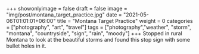 +++
showonlyimage = false
draft = false
image = "img/post/montana_target_practice.jpg"
date = "2021-05-06T01:01:01+06:00"
title = "Montana Target Practice"
weight = 0
categories = ["photography", "art", "travel"]
tags = ["photography","weather", "storm", "montana", "countryside", "sign", "rain", "moody"]
+++
Stopped in rural Montana to look at the beautiful storms and found this stop sign with some bullet holes in it.
<!--more-->